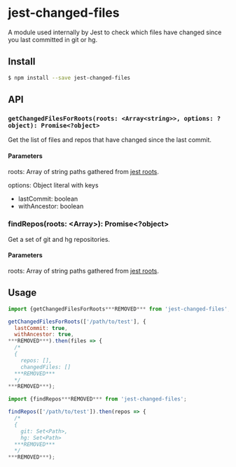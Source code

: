 # jest-changed-files

A module used internally by Jest to check which files have changed since you last committed in git or hg.

## Install

```sh
$ npm install --save jest-changed-files
```

## API

### `getChangedFilesForRoots(roots: <Array<string>>, options: ?object): Promise<?object>`

Get the list of files and repos that have changed since the last commit.

#### Parameters

roots: Array of string paths gathered from [jest roots](https://jestjs.io/docs/configuration#roots-arraystring).

options: Object literal with keys

- lastCommit: boolean
- withAncestor: boolean

### findRepos(roots: <Array<string>>): Promise<?object>

Get a set of git and hg repositories.

#### Parameters

roots: Array of string paths gathered from [jest roots](https://jestjs.io/docs/configuration#roots-arraystring).

## Usage

```javascript
import {getChangedFilesForRoots***REMOVED*** from 'jest-changed-files';

getChangedFilesForRoots(['/path/to/test'], {
  lastCommit: true,
  withAncestor: true,
***REMOVED***).then(files => {
  /*
  {
    repos: [],
    changedFiles: []
  ***REMOVED***
  */
***REMOVED***);
```

```javascript
import {findRepos***REMOVED*** from 'jest-changed-files';

findRepos(['/path/to/test']).then(repos => {
  /*
  {
    git: Set<Path>,
    hg: Set<Path>
  ***REMOVED***
  */
***REMOVED***);
```
